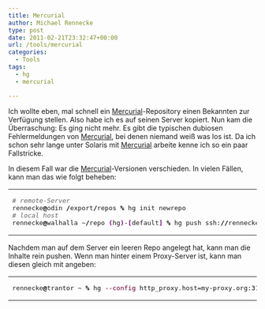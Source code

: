 ```yaml
---
title: Mercurial
author: Michael Rennecke
type: post
date: 2011-02-21T23:32:47+00:00
url: /tools/mercurial
categories:
  - Tools
tags:
  - hg
  - mercurial

---
```

Ich wollte eben, mal schnell ein [Mercurial][1]-Repository einen Bekannten zur Verfügung stellen. Also habe ich es auf seinen Server kopiert. Nun kam die Überraschung: Es ging nicht mehr. Es gibt die typischen dubiosen Fehlermeldungen von [Mercurial][1], bei denen niemand weiß was los ist. Da ich schon sehr lange unter Solaris mit [Mercurial][1] arbeite kenne ich so ein paar Fallstricke.

In diesem Fall war die [Mercurial][1]-Versionen verschieden. In vielen Fällen, kann man das wie folgt beheben:

<div class="wp_syntax">
  <table>
    <tr>
      <td class="code">
        <pre class="bash" style="font-family:monospace;"><span style="color: #666666; font-style: italic;"># remote-Server</span>
rennecke<span style="color: #000000; font-weight: bold;">@</span>odin <span style="color: #000000; font-weight: bold;">/</span>export<span style="color: #000000; font-weight: bold;">/</span>repos <span style="color: #000000; font-weight: bold;">%</span> hg init newrepo
<span style="color: #666666; font-style: italic;"># local host</span>
rennecke<span style="color: #000000; font-weight: bold;">@</span>walhalla ~<span style="color: #000000; font-weight: bold;">/</span>repo <span style="color: #7a0874; font-weight: bold;">&#40;</span>hg<span style="color: #7a0874; font-weight: bold;">&#41;</span>-<span style="color: #7a0874; font-weight: bold;">&#91;</span>default<span style="color: #7a0874; font-weight: bold;">&#93;</span> <span style="color: #000000; font-weight: bold;">%</span> hg push ssh:<span style="color: #000000; font-weight: bold;">//</span>rennecke<span style="color: #000000; font-weight: bold;">@</span>odin<span style="color: #000000; font-weight: bold;">//</span>export<span style="color: #000000; font-weight: bold;">/</span>repos<span style="color: #000000; font-weight: bold;">/</span>newrepo</pre>
      </td>
    </tr>
  </table>
</div>

Nachdem man auf dem Server ein leeren Repo angelegt hat, kann man die Inhalte rein pushen. Wenn man hinter einem Proxy-Server ist, kann man diesen gleich mit angeben:

<div class="wp_syntax">
  <table>
    <tr>
      <td class="code">
        <pre class="bash" style="font-family:monospace;">rennecke<span style="color: #000000; font-weight: bold;">@</span>trantor ~ <span style="color: #000000; font-weight: bold;">%</span> hg <span style="color: #660033;">--config</span> http_proxy.host=my-proxy.org:<span style="color: #000000;">3128</span> clone  ssh:<span style="color: #000000; font-weight: bold;">//</span>rennecke<span style="color: #000000; font-weight: bold;">@</span>odin<span style="color: #000000; font-weight: bold;">//</span>export<span style="color: #000000; font-weight: bold;">/</span>repos<span style="color: #000000; font-weight: bold;">/</span>newrepo</pre>
      </td>
    </tr>
  </table>
</div>

 [1]: http://mercurial.selenic.com/